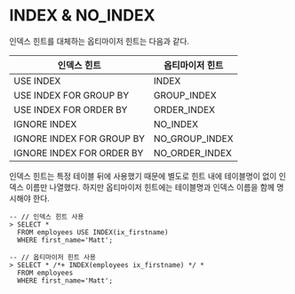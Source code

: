 # INDEX & NO_INDEX

인덱스 힌트를 대체하는 옵티마이저 힌트는 다음과 같다.

| 인덱스 힌트               | 옵티마이저 힌트 |
| ------------------------- | --------------- |
| USE INDEX                 | INDEX           |
| USE INDEX FOR GROUP BY    | GROUP_INDEX     |
| USE INDEX FOR ORDER BY    | ORDER_INDEX     |
| IGNORE INDEX              | NO_INDEX        |
| IGNORE INDEX FOR GROUP BY | NO_GROUP_INDEX  |
| IGNORE INDEX FOR ORDER BY | NO_ORDER_INDEX  |

인덱스 힌트는 특정 테이블 뒤에 사용했기 때문에 별도로 힌트 내에 테이블명이 없이 인덱스 이름만 나열했다. 하지만 옵티마이저 힌트에는 테이블명과 인덱스 이름을 함께 명시해야 한다.

```mysql
-- // 인덱스 힌트 사용
> SELECT *
  FROM employees USE INDEX(ix_firstname)
  WHERE first_name='Matt';
  
-- // 옵티마이저 힌트 사용
> SELECT * /*+ INDEX(employees ix_firstname) */ *
  FROM employees
  WHERE first_name='Matt';
```

